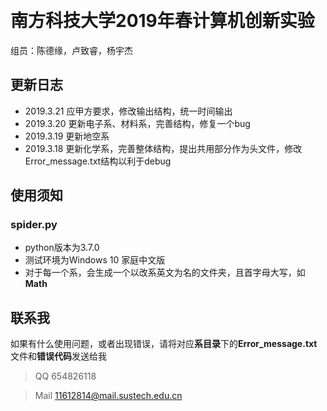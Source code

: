 ﻿﻿﻿﻿﻿﻿﻿﻿
# 南方科技大学2019年春计算机创新实验

组员：陈德缘，卢致睿，杨宇杰
## 更新日志
* 2019.3.21 应甲方要求，修改输出结构，统一时间输出
* 2019.3.20 更新电子系、材料系，完善结构，修复一个bug
* 2019.3.19 更新地空系
* 2019.3.18 更新化学系，完善整体结构，提出共用部分作为头文件，修改Error_message.txt结构以利于debug
## 使用须知
### spider.py
- python版本为3.7.0
- 测试环境为Windows 10 家庭中文版
- 对于每一个系，会生成一个以改系英文为名的文件夹，且首字母大写，如**Math**

## 联系我
如果有什么使用问题，或者出现错误，请将对应**系目录**下的**Error_message.txt**文件和**错误代码**发送给我
> QQ 654826118

> Mail 11612814@mail.sustech.edu.cn
































